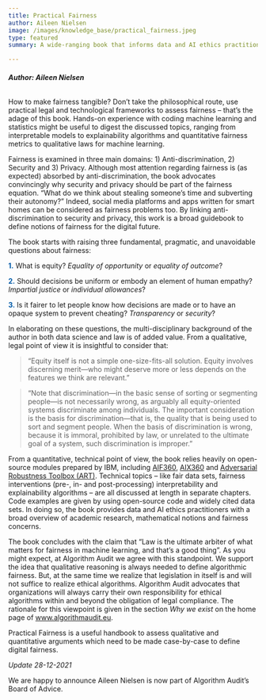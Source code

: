 ```yaml
---
title: Practical Fairness
author: Aileen Nielsen
image: /images/knowledge_base/practical_fairness.jpeg
type: featured
summary: A wide-ranging book that informs data and AI ethics practitioners about recent advances in open-source toolkits and legal frameworks.

---
```

###### **Author: Aileen Nielsen**

How to make fairness tangible? Don’t take the philosophical route, use practical legal and technological frameworks to assess fairness – that’s the adage of this book. Hands-on experience with coding machine learning and statistics might be useful to digest the discussed topics, ranging from interpretable models to explainability algorithms and quantitative fairness metrics to qualitative laws for machine learning. 

Fairness is examined in three main domains: 1) Anti-discrimination, 2) Security and 3) Privacy. Although most attention regarding fairness is (as expected) absorbed by anti-discrimination, the book advocates convincingly why security and privacy should be part of the fairness equation. “What do we think about stealing someone’s time and subverting their autonomy?” Indeed, social media platforms and apps written for smart homes can be considered as fairness problems too. By linking anti-discrimination to security and privacy, this work is a broad guidebook to define notions of fairness for the digital future.

The book starts with raising three fundamental, pragmatic, and unavoidable questions about fairness: 

<span style="color:#005aa7; font-weight: bold;">1\.</span> What is equity? _Equality of opportunity_ or _equality of outcome_?

<span style="color:#005aa7; font-weight: bold;">2\.</span> Should decisions be uniform or embody an element of human empathy? _Impartial justice_ or _individual allowances_?

<span style="color:#005aa7; font-weight: bold;">3\.</span> Is it fairer to let people know how decisions are made or to have an opaque system to prevent cheating? _Transparency_ or _security_?

In elaborating on these questions, the multi-disciplinary background of the author in both data science and law is of added value. From a qualitative, legal point of view it is insightful to consider that:

> “Equity itself is not a simple one-size-fits-all solution. Equity involves discerning merit—who might deserve more or less depends on the features we think are relevant.”

> “Note that discrimination—in the basic sense of sorting or segmenting people—is not necessarily wrong, as arguably all equity-oriented systems discriminate among individuals. The important consideration is the basis for discrimination—that is, the quality that is being used to sort and segment people. When the basis of discrimination is wrong, because it is immoral, prohibited by law, or unrelated to the ultimate goal of a system, such discrimination is improper.”

From a quantitative, technical point of view, the book relies heavily on open-source modules prepared by IBM, including <a href="https://aif360.mybluemix.net/" target="_blank">AIF360</a>, <a href="https://aix360.mybluemix.net/" target="_blank">AIX360</a> and <a href="https://adversarial-robustness-toolbox.org/" target="_blank">Adversarial Robustness Toolbox (ART)</a>. Technical topics – like fair data sets, fairness interventions (pre-, in- and post-processing) interpretability and explainability algorithms – are all discussed at length in separate chapters. Code examples are given by using open-source code and widely cited data sets. In doing so, the book provides data and AI ethics practitioners with a broad overview of academic research, mathematical notions and fairness concerns.

The book concludes with the claim that “Law is the ultimate arbiter of what matters for fairness in machine learning, and that’s a good thing”. As you might expect, at Algorithm Audit we agree with this standpoint. We support the idea that qualitative reasoning is always needed to define algorithmic fairness. But, at the same time we realize that legislation in itself is and will not suffice to realize ethical algorithms. Algorithm Audit advocates that organizations will always carry their own responsibility for ethical algorithms within and beyond the obligation of legal compliance. The rationale for this viewpoint is given in the section _Why we exist_ on the home page of <a href="www.algorithmaudit.eu/" target="_blank">www.algorithmaudit.eu</a>. 

Practical Fairness is a useful handbook to assess qualitative and quantitative arguments which need to be made case-by-case to define digital fairness.


_Update 28-12-2021_

We are happy to announce Aileen Nielsen is now part of Algorithm Audit’s Board of Advice.

